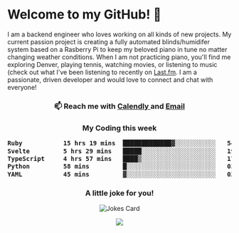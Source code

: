 <h1> Welcome to my GitHub! 👋 </h1>


  I am a backend engineer who loves working on all kinds of new projects. My current passion project is creating a fully automated blinds/humidifer system based on a Rasberry Pi to keep my beloved piano in tune no matter changing weather conditions. When I am not practicing piano, you'll find me exploring Denver, playing tennis, watching movies, or listening to music (check out what I've been listening to recently on [Last.fm](https://www.last.fm/user/mballa000). I am a passionate, driven developer and would love to connect and chat with everyone!

<h3 align = "center"> 📫 Reach me with <a href = "https://calendly.com/msbrandt00/30min"> Calendly </a> and <a href="mailto:msbrandt00@gmail.com">Email</a> 
 </h3>


 
<div align = "center"
[![Anurag's GitHub stats](https://github-readme-stats.vercel.app/api?username=mbrandt00)](https://github.com/anuraghazra/github-readme-stats)
          </div>
<h3 align="center">
  My Coding this week
<!--START_SECTION:waka-->

```txt
Ruby           15 hrs 19 mins  █████████████▓░░░░░░░░░░░   54.09 %
Svelte         5 hrs 29 mins   █████░░░░░░░░░░░░░░░░░░░░   19.38 %
TypeScript     4 hrs 57 mins   ████▒░░░░░░░░░░░░░░░░░░░░   17.47 %
Python         58 mins         █░░░░░░░░░░░░░░░░░░░░░░░░   03.44 %
YAML           45 mins         ▓░░░░░░░░░░░░░░░░░░░░░░░░   02.66 %
```

<!--END_SECTION:waka-->

### A little joke for you!

![Jokes Card](https://readme-jokes.vercel.app/api?hideBorder)

<a href="https://www.linkedin.com/in/mbrandt00/"><img src="https://img.shields.io/badge/linkedin-%230077B5.svg?&style=for-the-badge&logo=linkedin&logoColor=white" /></a>
